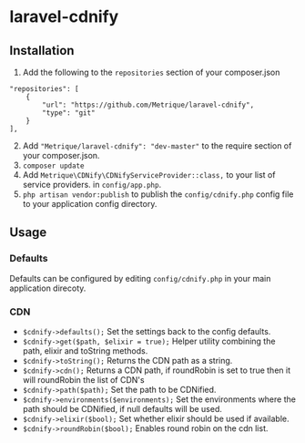 # laravel-cdnify

## Installation

1. Add the following to the `repositories` section of your composer.json

```
"repositories": [
    {
        "url": "https://github.com/Metrique/laravel-cdnify",
        "type": "git"
    }
],
```

2. Add `"Metrique/laravel-cdnify": "dev-master"` to the require section of your composer.json. 
3. `composer update`
4. Add `Metrique\CDNify\CDNifyServiceProvider::class,` to your list of service providers. in `config/app.php`.
5. `php artisan vendor:publish` to publish the `config/cdnify.php` config file to your application config directory.

## Usage

### Defaults

Defaults can be configured by editing `config/cdnify.php` in your main application direcoty.

### CDN

- `$cdnify->defaults();` Set the settings back to the config defaults.
- `$cdnify->get($path, $elixir = true);` Helper utility combining the path, elixir and toString methods.
- `$cdnify->toString();` Returns the CDN path as a string.
- `$cdnify->cdn();` Returns a CDN path, if roundRobin is set to true then it will roundRobin the list of CDN's
- `$cdnify->path($path);` Set the path to be CDNified.
- `$cdnify->environments($environments);` Set the environments where the path should be CDNified, if null defaults will be used.
- `$cdnify->elixir($bool);` Set whether elixir should be used if available.
- `$cdnify->roundRobin($bool);` Enables round robin on the cdn list.